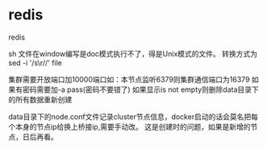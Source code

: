 # redis
redis

sh 文件在window编写是doc模式执行不了，得是Unix模式的文件。
转换方式为sed -i '/s\r//' file

集群需要开放端口加10000端口如：本节点监听6379则集群通信端口为16379
如果有密码需要加-a pass(密码不要错了)
如果显示is not empty则删除data目录下的所有数据重新创建

data目录下的node.conf文件记录cluster节点信息，docker启动的话会莫名把每个本身的节点ip给换上桥接ip,需要手动改。
这是创建时的问题，如果是新增的节点，日后再看。
